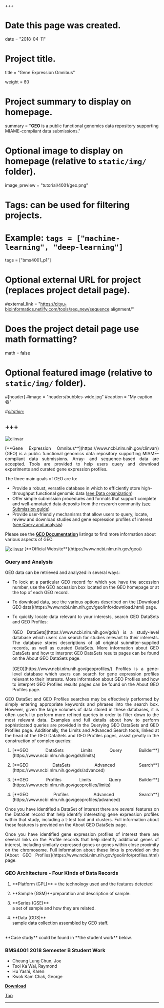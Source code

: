 +++
# Date this page was created.
date = "2018-04-11"

# Project title.
title = "Gene Expression Omnibus"

weight = 60
# Project summary to display on homepage.
summary = "**GEO** is a public functional genomics data repository supporting MIAME-compliant data submissions."

# Optional image to display on homepage (relative to `static/img/` folder).
image_preview = "tutorial/4001/geo.png"

# Tags: can be used for filtering projects.
# Example: `tags = ["machine-learning", "deep-learning"]`
tags = ["bms4001_p1"]

# Optional external URL for project (replaces project detail page).
#external_link = "https://cityu-bioinformatics.netlify.com/tools/seq_new/sequence alignment/"


# Does the project detail page use math formatting?
math = false

# Optional featured image (relative to `static/img/` folder).
#[header]
#image = "headers/bubbles-wide.jpg"
#caption = "My caption :smile:"

#*[citation:](http://www.sequence-alignment.com/)*

+++
---
<img src="/img/tutorial/4001/geo.png" alt="clinvar" align="center">

<span id="top"></span>

<p align="justify">[**Gene Expression Omnibus**](https://www.ncbi.nlm.nih.gov/clinvar/) (GEO) is a public functional genomics data repository supporting MIAME-compliant data submissions. Array- and sequence-based data are accepted. Tools are provided to help users query and download experiments and curated gene expression profiles. 

The three main goals of GEO are to:

* Provide a robust, versatile database in which to efficiently store high-throughput functional genomic data ([see Data organization](https://www.ncbi.nlm.nih.gov/geo/info/overview.html#org))
* Offer simple submission procedures and formats that support complete and well-annotated data deposits from the research community ([see Submission guide](https://www.ncbi.nlm.nih.gov/geo/info/submission.html))
* Provide user-friendly mechanisms that allow users to query, locate, review and download studies and gene expression profiles of interest ([see Query and analysis](https://www.ncbi.nlm.nih.gov/geo/info/overview.html#query))

Please see the [**GEO Documentation**](https://www.ncbi.nlm.nih.gov/geo/info/) listings to find more information about various aspects of GEO.

<img src="/img/tutorial/4001/geo2.png" alt="clinvar" align="center">
[**Official Website**](https://www.ncbi.nlm.nih.gov/geo/)

### Query and Analysis

GEO data can be retrieved and analyzed in several ways:

* <p align="justify">To look at a particular GEO record for which you have the accession number, use the GEO accession box located on the GEO homepage or at the top of each GEO record.
* <p align="justify">To download data, see the various options described on the [Download GEO data](https://www.ncbi.nlm.nih.gov/geo/info/download.html) page.
* <p align="justify">To quickly locate data relevant to your interests, search GEO DataSets and GEO Profiles:<br><br>[GEO DataSets](https://www.ncbi.nlm.nih.gov/gds/) is a study-level database which users can search for studies relevant to their interests. The database stores descriptions of all original submitter-supplied records, as well as curated DataSets. More information about GEO DataSets and how to interpret GEO DataSets results pages can be found on the About GEO DataSets page. <br><br>[GEO](https://www.ncbi.nlm.nih.gov/geoprofiles/) Profiles is a gene-level database which users can search for gene expression profiles relevant to their interests. More information about GEO Profiles and how to interpret GEO Profiles results pages can be found on the About GEO Profiles page.

<p align="justify">GEO DataSet and GEO Profiles searches may be effectively performed by simply entering appropriate keywords and phrases into the search box. However, given the large volumes of data stored in these databases, it is often useful to perform more refined queries in order to filter down to the most relevant data. Examples and full details about how to perform sophisticated queries are provided in the Querying GEO DataSets and GEO Profiles page. Additionally, the Limits and Advanced Search tools, linked at the head of the GEO DataSets and GEO Profiles pages, assist greatly in the construction of complex queries:

1. <p align="justify">[**GEO DataSets Limits Query Builder**](https://www.ncbi.nlm.nih.gov/gds/limits)
2. <p align="justify">[**GEO DataSets Advanced Search**](https://www.ncbi.nlm.nih.gov/gds/advanced)
3. <p align="justify">[**GEO Profiles Limits Query Builder**](https://www.ncbi.nlm.nih.gov/geoprofiles/limits)
4. <p align="justify">[**GEO Profiles Advanced Search**](https://www.ncbi.nlm.nih.gov/geoprofiles/advanced)

<p align="justify">Once you have identified a DataSet of interest there are several features on the DataSet record that help identify interesting gene expression profiles within that study, including a t-test tool and clusters. Full information about these features is provided on the About GEO DataSets page.

<p align="justify">Once you have identified gene expression profiles of interest there are several links on the Profile records that help identify additional genes of interest, including similarly expressed genes or genes within close proximity on the chromosome. Full information about these links is provided on the [About GEO Profiles](https://www.ncbi.nlm.nih.gov/geo/info/profiles.html) page.

### GEO Architecture - Four Kinds of Data Records

1. <p align="justify">**Platform (GPL)** = the technology used and the features detected

2. <p align="justify">**Sample (GSM)**preparation and description of sample.
3. <p align="justify">**Series (GSE)**<br>a set of sample and how they are related.
4. <p align="justify">**Data (GDS)**<br>sample data collection assembled by GEO staff.

<br>
**Case study**  could be found in **the student work** below.

### BMS4001 2018 Semester B Student Work

* Cheung Lung Chun, Joe 
* Tsoi Ka Wai, Raymond
* Hu Yashi, Karen 
* Kwok Kam Chak, George 

[**Download**](https://drive.google.com/open?id=1YtkDn75SwnFex1Qq48qNN60oGTnZahTj)

[<i class="fa fa-hand-o-up fa-1x "></i>Top](#top)

---